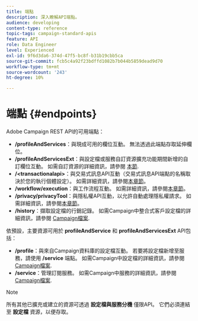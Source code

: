 ```yaml
---
title: 端點
description: 深入瞭解API端點。
audience: developing
content-type: reference
topic-tags: campaign-standard-apis
feature: API
role: Data Engineer
level: Experienced
exl-id: 9f6d3da6-374d-47f5-bc8f-b31b19cbb5ca
source-git-commit: fcb5c4a92f23bdffd1082b7b044b5859dead9d70
workflow-type: tm+mt
source-wordcount: '243'
ht-degree: 10%

---
```


# 端點 {#endpoints}

Adobe Campaign REST API的可用端點：

* **/profileAndServices**：與現成可用的欄位互動。 無法透過此端點存取延伸欄位。
* **/profileAndServicesExt**：與設定檔或服務自訂資源擴充功能期間新增的自訂欄位互動。 如需自訂資源的詳細資訊，請參閱 [本節](../../api/using/custom-resources.md).
* **/&lt;transactionalapi>**：與交易式訊息API互動（交易式訊息API端點的名稱取決於您的執行個體設定）。 如需詳細資訊，請參閱[本章節](../../api/using/managing-transactional-messages.md)。
* **/workflow/execution**：與工作流程互動。 如需詳細資訊，請參閱[本章節](../../api/using/controlling-a-workflow.md)。
* **/privacy/privacyTool**：與隱私權API互動，以允許自動處理隱私權請求。 如需詳細資訊，請參閱[本章節](../../api/using/creating-a-privacy-request.md)。
* **/history**：擷取設定檔的行銷記錄。 如需Campaign中整合式客戶設定檔的詳細資訊，請參閱 [Campaign檔案](https://helpx.adobe.com/campaign/standard/audiences/using/integrated-customer-profile.html).

依預設，主要資源可用於 **profileAndService** 和 **profileAndServicesExt** API包括：

* **/profile**：與來自Campaign資料庫的設定檔互動。 若要將設定檔新增至服務，請使用 **/service** 端點。 如需Campaign中設定檔的詳細資訊，請參閱 [Campaign檔案](https://helpx.adobe.com/campaign/standard/audiences/using/about-profiles.html).
* **/service**：管理訂閱服務。 如需Campaign中服務的詳細資訊，請參閱 [Campaign檔案](https://helpx.adobe.com/campaign/standard/audiences/using/creating-a-service.html).

>[!NOTE]
>
>所有其他已擴充或建立的資源可透過 **設定檔與服務分機** 僅限API。 它們必須連結至 **設定檔** 資源，以便存取。
